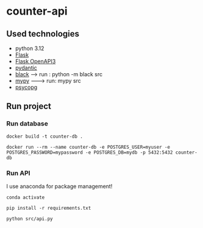 # counter-api

## Used technologies

- python 3.12
- [Flask](!https://flask.palletsprojects.com/en/stable/)
- [Flask OpenAPI3](!https://luolingchun.github.io/flask-openapi3/v3.x/)
- [pydantic](!https://docs.pydantic.dev/latest/)
- [black](!https://black.readthedocs.io/en/stable/index.html) --> run : python -m black src
- [mypy](!https://mypy.readthedocs.io/en/stable/) ---> run: mypy src
- [psycopg](!https://www.psycopg.org/psycopg3/docs/)

## Run project

### Run database

```
docker build -t counter-db .

docker run --rm --name counter-db -e POSTGRES_USER=myuser -e POSTGRES_PASSWORD=mypassword -e POSTGRES_DB=mydb -p 5432:5432 counter-db
```

### Run API

I use anaconda for package management!

```
conda activate

pip install -r requirements.txt

python src/api.py
```
